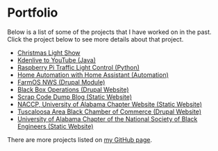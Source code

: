 # Portfolio

Below is a list of some of the projects that I have worked on in the past. Click the project below to see 
more details about that project.

* [Christmas Light Show](/projects/lightshow)
* [Kdenlive to YouTube (Java)](/projects/kdenlivetoyoutube)
* [Raspberry Pi Traffic Light Control (Python)](/projects/trafficpi)
* [Home Automation with Home Assistant (Automation)](/projects/home-automation)
* [FarmOS NWS (Drupal Module)](/projects/farmos-nws)
* [Black Box Operations (Drupal Website)](/projects/black-box-operations)
* [Scrap Code Dump Blog (Static Website)](/projects/scrap-code-dump)
* [NACCP, University of Alabama Chapter Website (Static Website)](/projects/uanaacp)
* [Tuscaloosa Area Black Chamber of Commerce (Drupal Website)](/projects/tabcc)
* [University of Alabama Chapter of the National Society of Black Engineers (Static Website)](/projects/uansbe)

There are more projects listed 
on [my GitHub page](https://github.com/almostengr/).